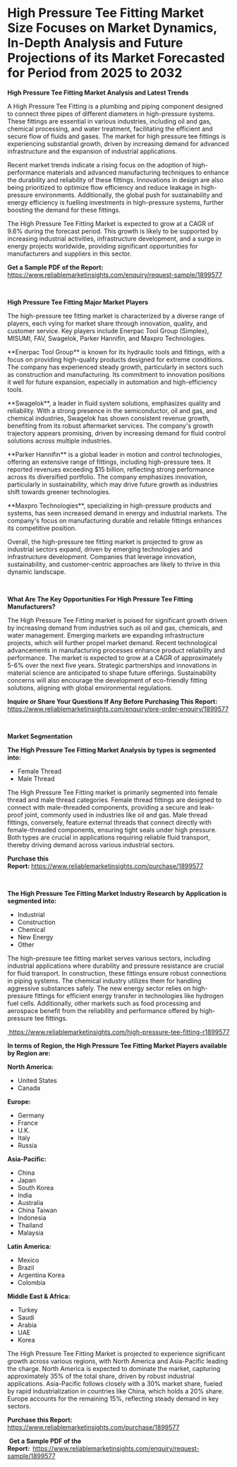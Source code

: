 <p><h1>High Pressure Tee Fitting Market Size Focuses on Market Dynamics, In-Depth Analysis and Future Projections of its Market Forecasted for Period from 2025 to 2032</h1></p><p><strong>High Pressure Tee Fitting Market Analysis and Latest Trends</strong></p>
<p><p>A High Pressure Tee Fitting is a plumbing and piping component designed to connect three pipes of different diameters in high-pressure systems. These fittings are essential in various industries, including oil and gas, chemical processing, and water treatment, facilitating the efficient and secure flow of fluids and gases. The market for high pressure tee fittings is experiencing substantial growth, driven by increasing demand for advanced infrastructure and the expansion of industrial applications.</p><p>Recent market trends indicate a rising focus on the adoption of high-performance materials and advanced manufacturing techniques to enhance the durability and reliability of these fittings. Innovations in design are also being prioritized to optimize flow efficiency and reduce leakage in high-pressure environments. Additionally, the global push for sustainability and energy efficiency is fuelling investments in high-pressure systems, further boosting the demand for these fittings.</p><p>The High Pressure Tee Fitting Market is expected to grow at a CAGR of 9.6% during the forecast period. This growth is likely to be supported by increasing industrial activities, infrastructure development, and a surge in energy projects worldwide, providing significant opportunities for manufacturers and suppliers in this sector.</p></p>
<p><strong>Get a Sample PDF of the Report:&nbsp;</strong> <a href="https://www.reliablemarketinsights.com/enquiry/request-sample/1899577?utm_campaign=3187&utm_medium=2&utm_source=Github&utm_content=ia&utm_term=12042025&utm_id=high-pressure-tee-fitting">https://www.reliablemarketinsights.com/enquiry/request-sample/1899577</a></p>
<p>&nbsp;</p>
<p><strong>High Pressure Tee Fitting Major Market Players</strong></p>
<p><p>The high-pressure tee fitting market is characterized by a diverse range of players, each vying for market share through innovation, quality, and customer service. Key players include Enerpac Tool Group (Simplex), MISUMI, FAV, Swagelok, Parker Hannifin, and Maxpro Technologies.</p><p>**Enerpac Tool Group** is known for its hydraulic tools and fittings, with a focus on providing high-quality products designed for extreme conditions. The company has experienced steady growth, particularly in sectors such as construction and manufacturing. Its commitment to innovation positions it well for future expansion, especially in automation and high-efficiency tools.</p><p>**Swagelok**, a leader in fluid system solutions, emphasizes quality and reliability. With a strong presence in the semiconductor, oil and gas, and chemical industries, Swagelok has shown consistent revenue growth, benefiting from its robust aftermarket services. The company's growth trajectory appears promising, driven by increasing demand for fluid control solutions across multiple industries.</p><p>**Parker Hannifin** is a global leader in motion and control technologies, offering an extensive range of fittings, including high-pressure tees. It reported revenues exceeding $15 billion, reflecting strong performance across its diversified portfolio. The company emphasizes innovation, particularly in sustainability, which may drive future growth as industries shift towards greener technologies.</p><p>**Maxpro Technologies**, specializing in high-pressure products and systems, has seen increased demand in energy and industrial markets. The company's focus on manufacturing durable and reliable fittings enhances its competitive position.</p><p>Overall, the high-pressure tee fitting market is projected to grow as industrial sectors expand, driven by emerging technologies and infrastructure development. Companies that leverage innovation, sustainability, and customer-centric approaches are likely to thrive in this dynamic landscape.</p></p>
<p>&nbsp;</p>
<p><strong>What Are The Key Opportunities For High Pressure Tee Fitting Manufacturers?</strong></p>
<p><p>The High Pressure Tee Fitting market is poised for significant growth driven by increasing demand from industries such as oil and gas, chemicals, and water management. Emerging markets are expanding infrastructure projects, which will further propel market demand. Recent technological advancements in manufacturing processes enhance product reliability and performance. The market is expected to grow at a CAGR of approximately 5-6% over the next five years. Strategic partnerships and innovations in material science are anticipated to shape future offerings. Sustainability concerns will also encourage the development of eco-friendly fitting solutions, aligning with global environmental regulations.</p></p>
<p><strong>Inquire or Share Your Questions If Any Before Purchasing This Report:</strong> <a href="https://www.reliablemarketinsights.com/enquiry/pre-order-enquiry/1899577?utm_campaign=3187&utm_medium=2&utm_source=Github&utm_content=ia&utm_term=12042025&utm_id=high-pressure-tee-fitting">https://www.reliablemarketinsights.com/enquiry/pre-order-enquiry/1899577</a></p>
<p>&nbsp;</p>
<p><strong>Market Segmentation</strong></p>
<p><strong>The High Pressure Tee Fitting Market Analysis by types is segmented into:</strong></p>
<p><ul><li>Female Thread</li><li>Male Thread</li></ul></p>
<p><p>The High Pressure Tee Fitting market is primarily segmented into female thread and male thread categories. Female thread fittings are designed to connect with male-threaded components, providing a secure and leak-proof joint, commonly used in industries like oil and gas. Male thread fittings, conversely, feature external threads that connect directly with female-threaded components, ensuring tight seals under high pressure. Both types are crucial in applications requiring reliable fluid transport, thereby driving demand across various industrial sectors.</p></p>
<p><strong>Purchase this Report:&nbsp;</strong><a href="https://www.reliablemarketinsights.com/purchase/1899577?utm_campaign=3187&utm_medium=2&utm_source=Github&utm_content=ia&utm_term=12042025&utm_id=high-pressure-tee-fitting">https://www.reliablemarketinsights.com/purchase/1899577</a></p>
<p>&nbsp;</p>
<p><strong>The High Pressure Tee Fitting Market Industry Research by Application is segmented into:</strong></p>
<p><ul><li>Industrial</li><li>Construction</li><li>Chemical</li><li>New Energy</li><li>Other</li></ul></p>
<p><p>The high-pressure tee fitting market serves various sectors, including industrial applications where durability and pressure resistance are crucial for fluid transport. In construction, these fittings ensure robust connections in piping systems. The chemical industry utilizes them for handling aggressive substances safely. The new energy sector relies on high-pressure fittings for efficient energy transfer in technologies like hydrogen fuel cells. Additionally, other markets such as food processing and aerospace benefit from the reliability and performance offered by high-pressure tee fittings.</p></p>
<p><a href="https://www.reliablemarketinsights.com/high-pressure-tee-fitting-r1899577?utm_campaign=3187&utm_medium=2&utm_source=Github&utm_content=ia&utm_term=12042025&utm_id=high-pressure-tee-fitting">&nbsp;https://www.reliablemarketinsights.com/high-pressure-tee-fitting-r1899577</a></p>
<p><strong>In terms of Region, the High Pressure Tee Fitting Market Players available by Region are:</strong></p>
<p>
    <p> <strong> North America: </strong>
        <ul>
            <li>United States</li>
            <li>Canada</li>
        </ul>
        </p> 
    <p> <strong> Europe: </strong>
        <ul>
            <li>Germany</li>
            <li>France</li>
            <li>U.K.</li>
            <li>Italy</li>
            <li>Russia</li>
        </ul>
        </p> 
    <p> <strong> Asia-Pacific: </strong>
        <ul>
            <li>China</li>
            <li>Japan</li>
            <li>South Korea</li>
            <li>India</li>
            <li>Australia</li>
            <li>China Taiwan</li>
            <li>Indonesia</li>
            <li>Thailand</li>
            <li>Malaysia</li>
        </ul>
        </p> 
    <p> <strong> Latin America: </strong>
        <ul>
            <li>Mexico</li>
            <li>Brazil</li>
            <li>Argentina Korea</li>
            <li>Colombia</li>
        </ul>
        </p> 
    <p> <strong> Middle East & Africa: </strong>
        <ul>
            <li>Turkey</li>
            <li>Saudi</li>
            <li>Arabia</li>
            <li>UAE</li>
            <li>Korea</li>
        </ul>
    </p>
    </p>
<p><p>The High Pressure Tee Fitting Market is projected to experience significant growth across various regions, with North America and Asia-Pacific leading the charge. North America is expected to dominate the market, capturing approximately 35% of the total share, driven by robust industrial applications. Asia-Pacific follows closely with a 30% market share, fueled by rapid industrialization in countries like China, which holds a 20% share. Europe accounts for the remaining 15%, reflecting steady demand in key sectors.</p></p>
<p><strong>Purchase this Report: </strong><a href="https://www.reliablemarketinsights.com/purchase/1899577?utm_campaign=3187&utm_medium=2&utm_source=Github&utm_content=ia&utm_term=12042025&utm_id=high-pressure-tee-fitting">https://www.reliablemarketinsights.com/purchase/1899577</a></p>
<p>&nbsp;<strong>Get a Sample PDF of the Report:&nbsp;&nbsp;</strong><a href="https://www.reliablemarketinsights.com/enquiry/request-sample/1899577?utm_campaign=3187&utm_medium=2&utm_source=Github&utm_content=ia&utm_term=12042025&utm_id=high-pressure-tee-fitting">https://www.reliablemarketinsights.com/enquiry/request-sample/1899577</a></p>
<p><strong></strong></p>
<p><p></p><p></p><p></p></p>